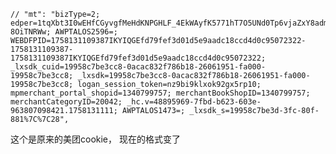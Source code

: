     // "mt": "bizType=2; edper=1tqXbt3I0wEHfCGyvgfMeHdKNPGHLF_4EkWAyfK5771hT7O5UNd0Tp6vjaZxY8adm7uisDVVq_lAs-8OiTNRWw; AWPTALOS2596=; WEBDFPID=1758131109387IKYIQGEfd79fef3d01d5e9aadc18ccd4d0c95072322-1758131109387-1758131109387IKYIQGEfd79fef3d01d5e9aadc18ccd4d0c95072322; _lxsdk_cuid=19958c7be3cc8-0acac832f786b18-26061951-fa000-19958c7be3cc8; _lxsdk=19958c7be3cc8-0acac832f786b18-26061951-fa000-19958c7be3cc8; logan_session_token=nz9bi9klxok92gx5rp10; mpmerchant_portal_shopid=1340799757; merchantBookShopID=1340799757; merchantCategoryID=20042; _hc.v=48895969-7fbd-b623-603e-963807098421.1758131111; AWPTALOS1473=; _lxsdk_s=19958c7be3d-3fc-80f-881%7C%7C28",

这个是原来的美团cookie，
现在的格式变了